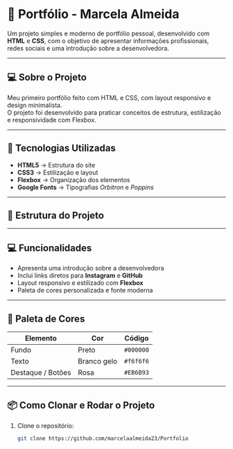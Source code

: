 # 🌸 Portfólio - Marcela Almeida

Um projeto simples e moderno de portfólio pessoal, desenvolvido com **HTML** e **CSS**, com o objetivo de apresentar informações profissionais, redes sociais e uma introdução sobre a desenvolvedora.

---

## 💻 Sobre o Projeto

Meu primeiro portfólio feito com HTML e CSS, com layout responsivo e design minimalista.  
O projeto foi desenvolvido para praticar conceitos de estrutura, estilização e responsividade com Flexbox.

---

## 🚀 Tecnologias Utilizadas

- **HTML5** → Estrutura do site  
- **CSS3** → Estilização e layout  
- **Flexbox** → Organização dos elementos  
- **Google Fonts** → Tipografias *Orbitron* e *Poppins*

---

## 🧩 Estrutura do Projeto


---

## 💻 Funcionalidades

- Apresenta uma introdução sobre a desenvolvedora  
- Inclui links diretos para **Instagram** e **GitHub**  
- Layout responsivo e estilizado com **Flexbox**  
- Paleta de cores personalizada e fonte moderna  

---

## 🎨 Paleta de Cores

| Elemento          | Cor         | Código    |
| ----------------- | ----------- | --------- |
| Fundo             | Preto       | `#000000` |
| Texto             | Branco gelo | `#f6f6f6` |
| Destaque / Botões | Rosa        | `#EB6B93` |

---

## 📦 Como Clonar e Rodar o Projeto

1. Clone o repositório:
   ```bash
   git clone https://github.com/marcelaalmeida23/Portfolio

